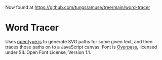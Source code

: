 Now found at https://github.com/tungs/amuse/tree/main/word-tracer

# Word Tracer

Uses [opentype.js](https://opentype.js.org) to generate SVG paths for some given text, and then traces those paths on to a JavaScript canvas. Font is [Overpass](http://overpassfont.org), licensed under SIL Open Font License, Version 1.1.
